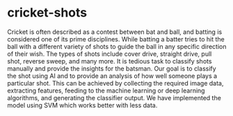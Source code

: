 # cricket-shots
Cricket is often described as a contest between bat and ball, and batting is considered one of its prime disciplines. While batting a batter tries to hit the ball with a different variety of shots to guide the ball in any specific direction of their wish. The types of shots include cover drive, straight drive, pull shot, reverse sweep, and many more. It is tedious task to classify shots manually and provide the insights for the batsman. Our goal is to classify the shot using AI and to provide an analysis of how well someone plays a particular shot. This can be achieved by collecting the required image data, extracting features, feeding to the machine learning or deep learning algorithms, and generating the classifier output. We have implemented the model using SVM which works better with less data.
